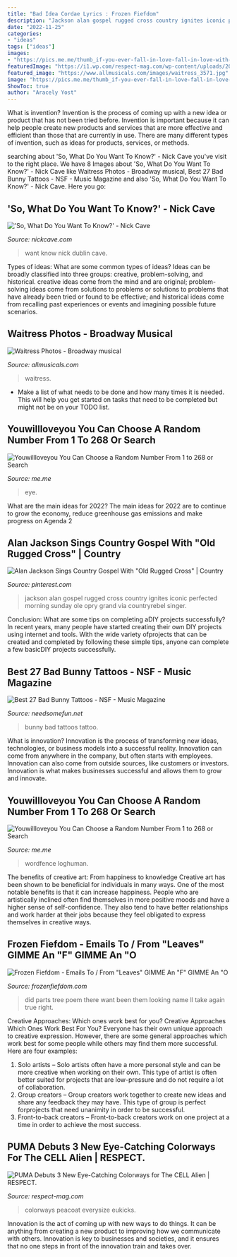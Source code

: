 ```yaml
---
title: "Bad Idea Cordae Lyrics : Frozen Fiefdom"
description: "Jackson alan gospel rugged cross country ignites iconic perfected morning sunday ole opry grand via countryrebel singer"
date: "2022-11-25"
categories:
- "ideas"
tags: ["ideas"]
images:
- "https://pics.me.me/thumb_if-you-ever-fall-in-love-fall-in-love-with-32966072.png"
featuredImage: "https://i1.wp.com/respect-mag.com/wp-content/uploads/2019/06/369801_02_sv03.jpg?resize=1667%2C1667&amp;ssl=1"
featured_image: "https://www.allmusicals.com/images/waitress_3571.jpg"
image: "https://pics.me.me/thumb_if-you-ever-fall-in-love-fall-in-love-with-32966072.png"
ShowToc: true
author: "Aracely Yost"
---
```



What is invention?
Invention is the process of coming up with a new idea or product that has not been tried before. Invention is important because it can help people create new products and services that are more effective and efficient than those that are currently in use. There are many different types of invention, such as ideas for products, services, or methods.

	

		
searching about &#039;So, What Do You Want To Know?&#039; - Nick Cave you've visit to the right place. We have 8 Images about &#039;So, What Do You Want To Know?&#039; - Nick Cave like Waitress Photos - Broadway musical, Best 27 Bad Bunny Tattoos - NSF - Music Magazine and also &#039;So, What Do You Want To Know?&#039; - Nick Cave. Here you go:
		
    
## &#039;So, What Do You Want To Know?&#039; - Nick Cave

<img loading=lazy src="https://www.nickcave.com/wp-content/uploads/2018/03/Portrait-copy-website-768x1047.jpg" onerror="this.onerror=null;this.src='https://tse3.mm.bing.net/th?id=OIP.vR5STAi5a1ZgYmJTF12wcQHaKG&amp;pid=15.1';" alt="&#039;So, What Do You Want To Know?&#039; - Nick Cave">

_Source: nickcave.com_

>want know nick dublin cave. 

	

Types of ideas: What are some common types of ideas?
Ideas can be broadly classified into three groups: creative, problem-solving, and historical. creative ideas come from the mind and are original; problem-solving ideas come from solutions to problems or solutions to problems that have already been tried or found to be effective; and historical ideas come from recalling past experiences or events and imagining possible future scenarios.

    
## Waitress Photos - Broadway Musical

<img loading=lazy src="https://www.allmusicals.com/images/waitress_3571.jpg" onerror="this.onerror=null;this.src='https://tse2.mm.bing.net/th?id=OIP.y2Dq9d8jzkAeGb8Fz_4FtgHaE8&amp;pid=15.1';" alt="Waitress Photos - Broadway musical">

_Source: allmusicals.com_

>waitress. 

	

- Make a list of what needs to be done and how many times it is needed. This will help you get started on tasks that need to be completed but might not be on your TODO list.

    
## Youwillloveyou You Can Choose A Random Number From 1 To 268 Or Search

<img loading=lazy src="https://pics.me.me/thumb_if-you-ever-fall-in-love-fall-in-love-with-32966072.png" onerror="this.onerror=null;this.src='https://tse2.mm.bing.net/th?id=OIP.4r-gFG87KIi9cD8L95rkjwAAAA&amp;pid=15.1';" alt="Youwillloveyou You Can Choose a Random Number From 1 to 268 or Search">

_Source: me.me_

>eye. 

	

What are the main ideas for 2022?
The main ideas for 2022 are to continue to grow the economy, reduce greenhouse gas emissions and make progress on Agenda 2
    
## Alan Jackson Sings Country Gospel With &quot;Old Rugged Cross&quot; | Country

<img loading=lazy src="https://i.pinimg.com/originals/0e/b7/a5/0eb7a59935d0245033b9449d70406b8f.jpg" onerror="this.onerror=null;this.src='https://tse1.mm.bing.net/th?id=OIP.1uVJSktykPKTCKgwc5WuoQHaEF&amp;pid=15.1';" alt="Alan Jackson Sings Country Gospel With &quot;Old Rugged Cross&quot; | Country">

_Source: pinterest.com_

>jackson alan gospel rugged cross country ignites iconic perfected morning sunday ole opry grand via countryrebel singer. 

	

Conclusion: What are some tips on completing aDIY projects successfully?
In recent years, many people have started creating their own DIY projects using internet and tools. With the wide variety ofprojects that can be created and completed by following these simple tips, anyone can complete a few basicDIY projects successfully.

    
## Best 27 Bad Bunny Tattoos - NSF - Music Magazine

<img loading=lazy src="https://www.needsomefun.net/wp-content/uploads/2020/05/bad-bunny-tattoo-14.jpg" onerror="this.onerror=null;this.src='https://tse2.mm.bing.net/th?id=OIP.ZIedIKwMVsgPr6HB3F7vVQAAAA&amp;pid=15.1';" alt="Best 27 Bad Bunny Tattoos - NSF - Music Magazine">

_Source: needsomefun.net_

>bunny bad tattoos tattoo. 

	

What is innovation?
Innovation is the process of transforming new ideas, technologies, or business models into a successful reality. Innovation can come from anywhere in the company, but often starts with employees. Innovation can also come from outside sources, like customers or investors. Innovation is what makes businesses successful and allows them to grow and innovate.

    
## Youwillloveyou You Can Choose A Random Number From 1 To 268 Or Search

<img loading=lazy src="https://pics.me.me/thumb_11-9890-7-28-pm-how-long-can-you-keep-eggs-32992899.png" onerror="this.onerror=null;this.src='https://tse2.mm.bing.net/th?id=OIP.Rw6UmpT6N2Mmd1MvFgufJwAAAA&amp;pid=15.1';" alt="Youwillloveyou You Can Choose a Random Number From 1 to 268 or Search">

_Source: me.me_

>wordfence loghuman. 

	

The benefits of creative art: From happiness to knowledge
Creative art has been shown to be beneficial for individuals in many ways. One of the most notable benefits is that it can increase happiness. People who are artistically inclined often find themselves in more positive moods and have a higher sense of self-confidence. They also tend to have better relationships and work harder at their jobs because they feel obligated to express themselves in creative ways.

    
## Frozen Fiefdom - Emails To / From &quot;Leaves&quot; GIMME An &quot;F&quot; GIMME An &quot;O

<img loading=lazy src="http://frozenfiefdom.com/yahoo_site_admin/assets/docs/Page_1_The_Leaves_of_the_Tree_Did_Rustle.122155221.jpg" onerror="this.onerror=null;this.src='https://tse4.mm.bing.net/th?id=OIP.46bN8EqV4KwHsPNE1JDSzQHaL2&amp;pid=15.1';" alt="Frozen Fiefdom - Emails To / From &quot;Leaves&quot; GIMME An &quot;F&quot; GIMME An &quot;O">

_Source: frozenfiefdom.com_

>did parts tree poem there want been them looking name ll take again true right. 

	

Creative Approaches: Which ones work best for you?
Creative Approaches Which Ones Work Best For You?
Everyone has their own unique approach to creative expression. However, there are some general approaches which work best for some people while others may find them more successful. Here are four examples: 

1) Solo artists – Solo artists often have a more personal style and can be more creative when working on their own. This type of artist is often better suited for projects that are low-pressure and do not require a lot of collaboration. 
2) Group creators – Group creators work together to create new ideas and share any feedback they may have. This type of group is perfect forprojects that need unanimity in order to be successful. 
3) Front-to-back creators – Front-to-back creators work on one project at a time in order to achieve the most success.

    
## PUMA Debuts 3 New Eye-Catching Colorways For The CELL Alien | RESPECT.

<img loading=lazy src="https://i1.wp.com/respect-mag.com/wp-content/uploads/2019/06/369801_02_sv03.jpg?resize=1667%2C1667&amp;ssl=1" onerror="this.onerror=null;this.src='https://tse2.mm.bing.net/th?id=OIP.KwoPzeX9FtE25-lTUqr-SwHaHa&amp;pid=15.1';" alt="PUMA Debuts 3 New Eye-Catching Colorways for The CELL Alien | RESPECT.">

_Source: respect-mag.com_

>colorways peacoat everysize eukicks. 

	

Innovation is the act of coming up with new ways to do things. It can be anything from creating a new product to improving how we communicate with others. Innovation is key to businesses and societies, and it ensures that no one steps in front of the innovation train and takes over.

